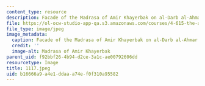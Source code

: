 ```yaml
---
content_type: resource
description: Facade of the Madrasa of Amir Khayerbak on al-Darb al-Ahmar Street.
file: https://ol-ocw-studio-app-qa.s3.amazonaws.com/courses/4-615-the-architecture-of-cairo-spring-2002/b16666a9a4e1ddaaa74ef0f310a95582_1117.jpeg
file_type: image/jpeg
image_metadata:
  caption: Facade of the Madrasa of Amir Khayerbak on al-Darb al-Ahmar Street.
  credit: ''
  image-alt: Madrasa of Amir Khayerbak
parent_uid: f92bbf26-4b94-d2ce-3a1c-ae00792606dd
resourcetype: Image
title: 1117.jpeg
uid: b16666a9-a4e1-ddaa-a74e-f0f310a95582
---
```

